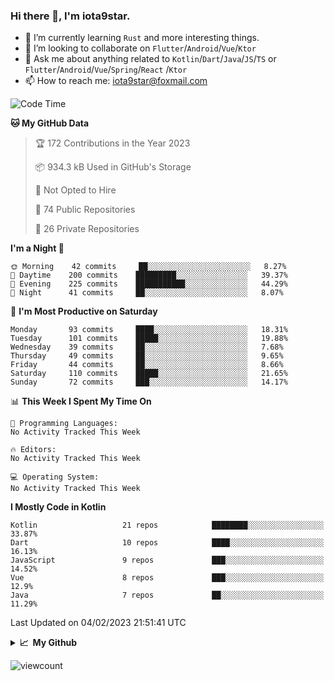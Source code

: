 ### Hi there 👋, I'm iota9star.

- 🌱 I’m currently learning `Rust` and more interesting things.
- 👯 I’m looking to collaborate on `Flutter`/`Android`/`Vue`/`Ktor`
- 💬 Ask me about anything related to `Kotlin`/`Dart`/`Java`/`JS`/`TS` or `Flutter`/`Android`/`Vue`/`Spring`/`React`
  /`Ktor`
- 📫 How to reach me: [iota9star@foxmail.com](iota9star@foxmail.com)



<!--START_SECTION:waka-->
![Code Time](http://img.shields.io/badge/Code%20Time-3%2C090%20hrs%2054%20mins-blue)

**🐱 My GitHub Data** 

> 🏆 172 Contributions in the Year 2023
 > 
> 📦 934.3 kB Used in GitHub's Storage 
 > 
> 🚫 Not Opted to Hire
 > 
> 📜 74 Public Repositories 
 > 
> 🔑 26 Private Repositories  
 > 
**I'm a Night 🦉** 

```text
🌞 Morning    42 commits     ██░░░░░░░░░░░░░░░░░░░░░░░   8.27% 
🌆 Daytime    200 commits    █████████░░░░░░░░░░░░░░░░   39.37% 
🌃 Evening    225 commits    ███████████░░░░░░░░░░░░░░   44.29% 
🌙 Night      41 commits     ██░░░░░░░░░░░░░░░░░░░░░░░   8.07%

```
📅 **I'm Most Productive on Saturday** 

```text
Monday       93 commits     ████░░░░░░░░░░░░░░░░░░░░░   18.31% 
Tuesday      101 commits    █████░░░░░░░░░░░░░░░░░░░░   19.88% 
Wednesday    39 commits     ██░░░░░░░░░░░░░░░░░░░░░░░   7.68% 
Thursday     49 commits     ██░░░░░░░░░░░░░░░░░░░░░░░   9.65% 
Friday       44 commits     ██░░░░░░░░░░░░░░░░░░░░░░░   8.66% 
Saturday     110 commits    █████░░░░░░░░░░░░░░░░░░░░   21.65% 
Sunday       72 commits     ███░░░░░░░░░░░░░░░░░░░░░░   14.17%

```


📊 **This Week I Spent My Time On** 

```text
💬 Programming Languages: 
No Activity Tracked This Week

🔥 Editors: 
No Activity Tracked This Week

💻 Operating System: 
No Activity Tracked This Week

```

**I Mostly Code in Kotlin** 

```text
Kotlin                   21 repos            ████████░░░░░░░░░░░░░░░░░   33.87% 
Dart                     10 repos            ████░░░░░░░░░░░░░░░░░░░░░   16.13% 
JavaScript               9 repos             ███░░░░░░░░░░░░░░░░░░░░░░   14.52% 
Vue                      8 repos             ███░░░░░░░░░░░░░░░░░░░░░░   12.9% 
Java                     7 repos             ██░░░░░░░░░░░░░░░░░░░░░░░   11.29%

```



 Last Updated on 04/02/2023 21:51:41 UTC
<!--END_SECTION:waka-->

<details>
  <summary><b>📈&nbsp;&nbsp;My Github</b></summary>
  <br>
  <img src='https://github-profile-trophy.vercel.app/?username=iota9star'>
  <img src='https://bad-apple-github-readme.vercel.app/api?show_bg=1&username=iota9star&hide_title=true'>
  <img src='http://cr-skills-chart-widget.azurewebsites.net/api/api?username=iota9star'>
</details>


![viewcount](https://count.getloli.com/get/@iota9star?theme=rule34)
